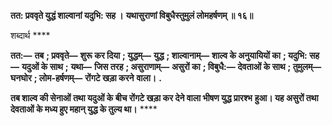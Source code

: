 **तत: प्रववृते युद्धं शाल्वानां यदुभि: सह ।** **यथासुराणां विबुधैस्तुमुलं लोमहर्षणम् ॥ १६॥** 

शब्दार्थ **** 

**तत:—** **तब** **; प्रववृते—** **शुरू कर दिया** **; युद्धम्—** **युद्ध** **; शाल्वानाम्—** **शाल्व के अनुयायियों का** **; यदुभि: सह—** **यदुओं के साथ** **;** **यथा—** **जिस तरह** **; असुराणाम्—** **असुरों का** **; विबुधै:—** **देवताओं के साथ** **; तुमुलम्—** **घनघोर** **; लोम-हर्षणम्—** **रोंगटे खड़ा करने** **वाला।** **.** 

**तब शाल्व की सेनाओं तथा यदुओं के बीच रोंगटे खड़ा कर देने वाला भीषण युद्ध प्रारश्भ** **हुआ। यह असुरों तथा देवताओं के मध्य हुए महान् युद्ध के तुल्य था।** **** 